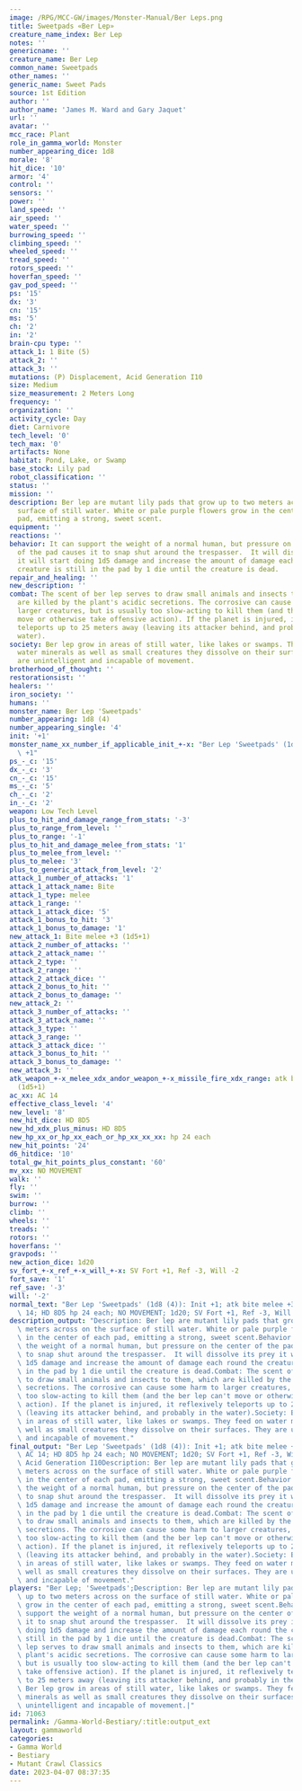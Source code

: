 ```yaml
---
image: /RPG/MCC-GW/images/Monster-Manual/Ber Leps.png
title: Sweetpads «Ber Lep»
creature_name_index: Ber Lep
notes: ''
genericname: ''
creature_name: Ber Lep
common_name: Sweetpads
other_names: ''
generic_name: Sweet Pads
source: 1st Edition
author: ''
author_name: 'James M. Ward and Gary Jaquet'
url: ''
avatar: ''
mcc_race: Plant
role_in_gamma_world: Monster
number_appearing_dice: 1d8
morale: '8'
hit_dice: '10'
armor: '4'
control: ''
sensors: ''
power: ''
land_speed: ''
air_speed: ''
water_speed: ''
burrowing_speed: ''
climbing_speed: ''
wheeled_speed: ''
tread_speed: ''
rotors_speed: ''
hoverfan_speed: ''
gav_pod_speed: ''
ps: '15'
dx: '3'
cn: '15'
ms: '5'
ch: '2'
in: '2'
brain-cpu type: ''
attack_1: 1 Bite (5)
attack_2: ''
attack_3: ''
mutations: (P) Displacement, Acid Generation I10
size: Medium
size_measurement: 2 Meters Long
frequency: ''
organization: ''
activity_cycle: Day
diet: Carnivore
tech_level: '0'
tech_max: '0'
artifacts: None
habitat: Pond, Lake, or Swamp
base_stock: Lily pad
robot_classification: ''
status: ''
mission: ''
description: Ber lep are mutant lily pads that grow up to two meters across on the
  surface of still water. White or pale purple flowers grow in the center of each
  pad, emitting a strong, sweet scent.
equipment: ''
reactions: ''
behavior: It can support the weight of a normal human, but pressure on the center
  of the pad causes it to snap shut around the trespasser.  It will dissolve its prey
  it will start doing 1d5 damage and increase the amount of damage each round the
  creature is still in the pad by 1 die until the creature is dead.
repair_and_healing: ''
new_description: ''
combat: The scent of ber lep serves to draw small animals and insects to them, which
  are killed by the plant's acidic secretions. The corrosive can cause some harm to
  larger creatures, but is usually too slow-acting to kill them (and the ber lep can't
  move or otherwise take offensive action). If the planet is injured, it reflexively
  teleports up to 25 meters away (leaving its attacker behind, and probably in the
  water).
society: Ber lep grow in areas of still water, like lakes or swamps. They feed on
  water minerals as well as small creatures they dissolve on their surfaces. They
  are unintelligent and incapable of movement.
brotherhood_of_thought: ''
restorationsist: ''
healers: ''
iron_society: ''
humans: ''
monster_name: Ber Lep 'Sweetpads'
number_appearing: 1d8 (4)
number_appearing_single: '4'
init: '+1'
monster_name_xx_number_if_applicable_init_+-x: "Ber Lep 'Sweetpads' (1d8 (4)): Init\
  \ +1"
ps_-_c: '15'
dx_-_c: '3'
cn_-_c: '15'
ms_-_c: '5'
ch_-_c: '2'
in_-_c: '2'
weapon: Low Tech Level
plus_to_hit_and_damage_range_from_stats: '-3'
plus_to_range_from_level: ''
plus_to_range: '-1'
plus_to_hit_and_damage_melee_from_stats: '1'
plus_to_melee_from_level: ''
plus_to_melee: '3'
plus_to_generic_attack_from_level: '2'
attack_1_number_of_attacks: '1'
attack_1_attack_name: Bite
attack_1_type: melee
attack_1_range: ''
attack_1_attack_dice: '5'
attack_1_bonus_to_hit: '3'
attack_1_bonus_to_damage: '1'
new_attack_1: Bite melee +3 (1d5+1)
attack_2_number_of_attacks: ''
attack_2_attack_name: ''
attack_2_type: ''
attack_2_range: ''
attack_2_attack_dice: ''
attack_2_bonus_to_hit: ''
attack_2_bonus_to_damage: ''
new_attack_2: ''
attack_3_number_of_attacks: ''
attack_3_attack_name: ''
attack_3_type: ''
attack_3_range: ''
attack_3_attack_dice: ''
attack_3_bonus_to_hit: ''
attack_3_bonus_to_damage: ''
new_attack_3: ''
atk_weapon_+-x_melee_xdx_andor_weapon_+-x_missile_fire_xdx_range: atk bite melee +3
  (1d5+1)
ac_xx: AC 14
effective_class_level: '4'
new_level: '8'
new_hit_dice: HD 8D5
new_hd_xdx_plus_minus: HD 8D5
new_hp_xx_or_hp_xx_each_or_hp_xx_xx_xx: hp 24 each
new_hit_points: '24'
d6_hitdice: '10'
total_gw_hit_points_plus_constant: '60'
mv_xx: NO MOVEMENT
walk: ''
fly: ''
swim: ''
burrow: ''
climb: ''
wheels: ''
treads: ''
rotors: ''
hoverfans: ''
gravpods: ''
new_action_dice: 1d20
sv_fort_+-x_ref_+-x_will_+-x: SV Fort +1, Ref -3, Will -2
fort_save: '1'
ref_save: '-3'
will: '-2'
normal_text: "Ber Lep 'Sweetpads' (1d8 (4)): Init +1; atk bite melee +3 (1d5+1); AC\
  \ 14; HD 8D5 hp 24 each; NO MOVEMENT; 1d20; SV Fort +1, Ref -3, Will -2"
description_output: "Description: Ber lep are mutant lily pads that grow up to two\
  \ meters across on the surface of still water. White or pale purple flowers grow\
  \ in the center of each pad, emitting a strong, sweet scent.Behavior:It can support\
  \ the weight of a normal human, but pressure on the center of the pad causes it\
  \ to snap shut around the trespasser.  It will dissolve its prey it will start doing\
  \ 1d5 damage and increase the amount of damage each round the creature is still\
  \ in the pad by 1 die until the creature is dead.Combat: The scent of ber lep serves\
  \ to draw small animals and insects to them, which are killed by the plant's acidic\
  \ secretions. The corrosive can cause some harm to larger creatures, but is usually\
  \ too slow-acting to kill them (and the ber lep can't move or otherwise take offensive\
  \ action). If the planet is injured, it reflexively teleports up to 25 meters away\
  \ (leaving its attacker behind, and probably in the water).Society: Ber lep grow\
  \ in areas of still water, like lakes or swamps. They feed on water minerals as\
  \ well as small creatures they dissolve on their surfaces. They are unintelligent\
  \ and incapable of movement."
final_output: "Ber Lep 'Sweetpads' (1d8 (4)): Init +1; atk bite melee +3 (1d5+1);\
  \ AC 14; HD 8D5 hp 24 each; NO MOVEMENT; 1d20; SV Fort +1, Ref -3, Will -2(P) Displacement,\
  \ Acid Generation I10Description: Ber lep are mutant lily pads that grow up to two\
  \ meters across on the surface of still water. White or pale purple flowers grow\
  \ in the center of each pad, emitting a strong, sweet scent.Behavior:It can support\
  \ the weight of a normal human, but pressure on the center of the pad causes it\
  \ to snap shut around the trespasser.  It will dissolve its prey it will start doing\
  \ 1d5 damage and increase the amount of damage each round the creature is still\
  \ in the pad by 1 die until the creature is dead.Combat: The scent of ber lep serves\
  \ to draw small animals and insects to them, which are killed by the plant's acidic\
  \ secretions. The corrosive can cause some harm to larger creatures, but is usually\
  \ too slow-acting to kill them (and the ber lep can't move or otherwise take offensive\
  \ action). If the planet is injured, it reflexively teleports up to 25 meters away\
  \ (leaving its attacker behind, and probably in the water).Society: Ber lep grow\
  \ in areas of still water, like lakes or swamps. They feed on water minerals as\
  \ well as small creatures they dissolve on their surfaces. They are unintelligent\
  \ and incapable of movement."
players: "Ber Lep; 'Sweetpads';Description: Ber lep are mutant lily pads that grow\
  \ up to two meters across on the surface of still water. White or pale purple flowers\
  \ grow in the center of each pad, emitting a strong, sweet scent.Behavior:It can\
  \ support the weight of a normal human, but pressure on the center of the pad causes\
  \ it to snap shut around the trespasser.  It will dissolve its prey it will start\
  \ doing 1d5 damage and increase the amount of damage each round the creature is\
  \ still in the pad by 1 die until the creature is dead.Combat: The scent of ber\
  \ lep serves to draw small animals and insects to them, which are killed by the\
  \ plant's acidic secretions. The corrosive can cause some harm to larger creatures,\
  \ but is usually too slow-acting to kill them (and the ber lep can't move or otherwise\
  \ take offensive action). If the planet is injured, it reflexively teleports up\
  \ to 25 meters away (leaving its attacker behind, and probably in the water).Society:\
  \ Ber lep grow in areas of still water, like lakes or swamps. They feed on water\
  \ minerals as well as small creatures they dissolve on their surfaces. They are\
  \ unintelligent and incapable of movement.|"
id: 71063
permalink: /Gamma-World-Bestiary/:title:output_ext
layout: gammaworld
categories:
- Gamma World
- Bestiary
- Mutant Crawl Classics
date: 2023-04-07 08:37:35
---
```

